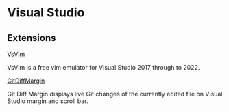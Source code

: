 # Visual Studio

## Extensions

[VsVim](https://github.com/VsVim/VsVim)

VsVim is a free vim emulator for Visual Studio 2017 through to 2022.

[GitDiffMargin](https://github.com/laurentkempe/GitDiffMargin)

Git Diff Margin displays live Git changes of the currently edited file on Visual Studio margin and scroll bar.

